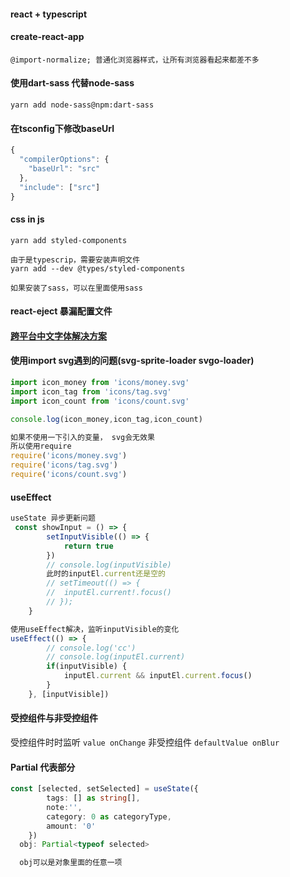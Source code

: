 #### react + typescript

#### create-react-app

`@import-normalize; 普通化浏览器样式，让所有浏览器看起来都差不多`

#### 使用dart-sass 代替node-sass

`yarn add node-sass@npm:dart-sass`

#### 在tsconfig下修改baseUrl

```js
{
  "compilerOptions": {
    "baseUrl": "src"
  },
  "include": ["src"]
}
```

#### css in js

```
yarn add styled-components

由于是typescrip，需要安装声明文件
yarn add --dev @types/styled-components

如果安装了sass，可以在里面使用sass
```


#### react-eject 暴漏配置文件


#### [跨平台中文字体解决方案](https://github.com/zenozeng/fonts.css/)

#### 使用import svg遇到的问题(svg-sprite-loader svgo-loader)

```js
import icon_money from 'icons/money.svg'
import icon_tag from 'icons/tag.svg'
import icon_count from 'icons/count.svg'

console.log(icon_money,icon_tag,icon_count)

如果不使用一下引入的变量， svg会无效果
所以使用require
require('icons/money.svg') 
require('icons/tag.svg') 
require('icons/count.svg') 
```


#### useEffect

```js
useState 异步更新问题
 const showInput = () => {
        setInputVisible(() => {
            return true
        })
        // console.log(inputVisible)
        此时的inputEl.current还是空的
        // setTimeout(() => {
        //  inputEl.current!.focus()   
        // });
    }

使用useEffect解决，监听inputVisible的变化
useEffect(() => {
        // console.log('cc')
        // console.log(inputEl.current)
        if(inputVisible) {
            inputEl.current && inputEl.current.focus()
        }
    }, [inputVisible])


```

#### 受控组件与非受控组件

受控组件时时监听 `value onChange`
非受控组件 `defaultValue onBlur`


#### Partial 代表部分

```ts
const [selected, setSelected] = useState({
        tags: [] as string[],
        note:'',
        category: 0 as categoryType,
        amount: '0'
    })
  obj: Partial<typeof selected>

  obj可以是对象里面的任意一项
```
